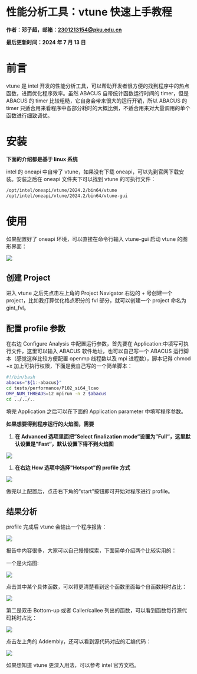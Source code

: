 # 性能分析工具：vtune 快速上手教程

<strong>作者：邓子超，邮箱：2301213154@pku.edu.cn</strong>

<strong>最后更新时间：2024 年 7 月 13 日</strong>

# 前言

vtune 是 intel 开发的性能分析工具，可以帮助开发者很方便的找到程序中的热点函数，进而优化程序效率。虽然 ABACUS 自带统计函数运行时间的 timer，但是 ABACUS 的 timer 比较粗糙，它自身会带来很大的运行开销，所以 ABACUS 的 timer 只适合用来看程序中各部分耗时的大概比例，不适合用来对大量调用的单个函数进行细致调优。

# 安装

<strong>下面的介绍都是基于 linux 系统</strong>

intel 的 oneapi 中自带了 vtune，如果没有下载 oneapi，可以先到官网下载安装。安装之后在 oneapi 文件夹下可以找到 vtune 的可执行文件：

```bash
/opt/intel/oneapi/vtune/2024.2/bin64/vtune
/opt/intel/oneapi/vtune/2024.2/bin64/vtune-gui
```

# 使用

如果配置好了 oneapi 环境，可以直接在命令行输入 vtune-gui 启动 vtune 的图形界面：

![](picture/fig_vtune-1.png)

## 创建 Project

进入 vtune 之后先点击左上角的 Project Navigator 右边的 + 号创建一个 project，比如我打算优化格点积分的 fvl 部分，就可以创建一个 project 命名为 gint_fvl。

## 配置 profile 参数

在右边 Configure Analysis 中配置运行参数，首先要在 Application:中填写可执行文件，这里可以输入 ABACUS 软件地址，也可以自己写一个 ABACUS 运行脚本（感觉这样比较方便配置 openmp 线程数以及 mpi 进程数），脚本记得 chmod +x 加上可执行权限，下面是我自己写的一个简单脚本：

```bash
#!/bin/bash
abacus="${1:-abacus}"
cd tests/performance/P102_si64_lcao
OMP_NUM_THREADS=12 mpirun -n 2 $abacus
cd ../../..
```

填完 Application 之后可以在下面的 Application parameter 中填写程序参数。

<strong>如果想要得到程序运行的火焰图，需要</strong>

1. <strong>在 Advanced 选项里面把”Select finalization mode“设置为”Full“，这里默认设置是”Fast“，默认设置下得不到火焰图</strong>

![](picture/fig_vtune-2.png)

1. <strong>在右边 How 选项中选择"Hotspot"的 profile 方式</strong>

![](picture/fig_vtune-3.png)

做完以上配置后，点击右下角的“start”按钮即可开始对程序进行 profile。

## 结果分析

profile 完成后 vtune 会输出一个程序报告：

![](picture/fig_vtune-4.png)

报告中内容很多，大家可以自己慢慢探索，下面简单介绍两个比较实用的：

一个是火焰图:

![](picture/fig_vtune-5.png)

点击其中某个具体函数，可以将更清楚看到这个函数里面每个自函数耗时占比：

![](picture/fig_vtune-6.png)

第二是双击 Bottom-up 或者 Caller/callee 列出的函数，可以看到函数每行源代码耗时占比：

![](picture/fig_vtune-7.png)

点击左上角的 Addembly，还可以看到源代码对应的汇编代码：

![](picture/fig_vtune-8.png)

如果想知道 vtune 更深入用法，可以参考 intel 官方文档。
